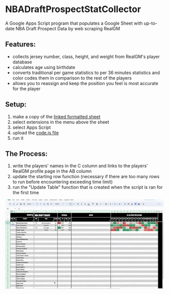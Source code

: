 # NBADraftProspectStatCollector
A Google Apps Script program that populates a Google Sheet with up-to-date NBA Draft Prospect Data by web scraping RealGM

## Features:
- collects jersey number, class, height, and weight from RealGM's player database
- calculates age using birthdate
- converts traditional per game statistics to per 36 minutes statistics and color codes them in comparison to the rest of the players
- allows you to reassign and keep the position you feel is most accurate for the player
 
## Setup:
1) make a copy of the [linked formatted sheet](https://docs.google.com/spreadsheets/d/1UZHyLjPSVlDFwF74wPH3G7IQMpHQR0sCth89FfjEV6k/edit?usp=sharing)
2) select extensions in the menu above the sheet
3) select Apps Script
4) upload the [code.js file](https://github.com/braydentodd/NBA-Draft-Prospect-Stat-Collector/blob/main/Code.js)
5) run it

## The Process:
1) write the players' names in the C column and links to the players' RealGM profile page in the AB column
2) update the starting row function (necessary if there are too many rows to run before encountering exceeding time limit)
3) run the "Update Table" function that is created when the script is ran for the first time

![gif that demonstrates the process](demo.gif)
